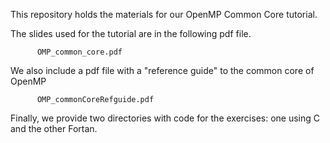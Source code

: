 This repository holds the materials for our OpenMP Common Core
tutorial.  

The slides used for the tutorial are in the following pdf file.

          OMP_common_core.pdf

We also include a pdf file with a "reference guide" to the common
core of OpenMP

          OMP_commonCoreRefguide.pdf

Finally, we provide two directories with code for the exercises: 
one using C and the other Fortan.  



